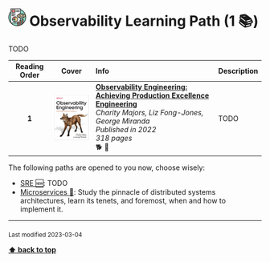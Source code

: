 [//]: # (Auto generated file from templates)

# <img height="35" src="/assets/learning-paths/icons/observability.png" alt="observability" title="Observability"/> Observability Learning Path (1 :books:)

TODO

| Reading Order | Cover | Info | Description |
| :---: | :---: | :--- | :--- |
| **1** | ![img](/assets/books/covers/observability-engineering.jpeg) | [**Observability Engineering: Achieving Production Excellence Engineering**](https://www.goodreads.com/book/show/54617137-system-design-interview) <br> *Charity Majors, Liz Fong-Jones, George Miranda* <br> *Published in 2022* <br> *318 pages* <br> :dog2: :orange_book: | TODO |

The following paths are opened to you now, choose wisely:

- [SRE :new:](/content/learning-paths/sre.md): TODO
- [Microservices :construction:](/content/learning-paths/microservices.md): Study the pinnacle of distributed systems architectures, learn its tenets, and foremost, when and how to implement it.




---
<sub>Last modified 2023-03-04</sub>

[**⬆ back to top**](#observability-learning-path)
